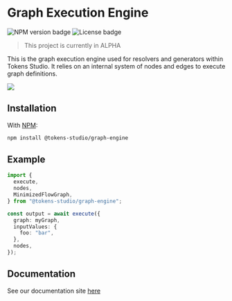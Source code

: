 # Graph Execution Engine

![NPM version badge](https://img.shields.io/npm/v/@tokens-studio/graph-engine) ![License badge](https://img.shields.io/github/license/tokens-studio/types)

> This project is currently in ALPHA

This is the graph execution engine used for resolvers and generators within Tokens Studio. It relies on an internal system of nodes and edges to execute graph definitions.

![](./assets/resolver-eg.png)

## Installation

With [NPM](https://www.npmjs.com/):

```sh
npm install @tokens-studio/graph-engine
```

## Example

```ts
import {
  execute,
  nodes,
  MinimizedFlowGraph,
} from "@tokens-studio/graph-engine";

const output = await execute({
  graph: myGraph,
  inputValues: {
    foo: "bar",
  },
  nodes,
});
```

## Documentation

See our documentation site [here](https://tokens-studio.github.io/graph-engine/)
